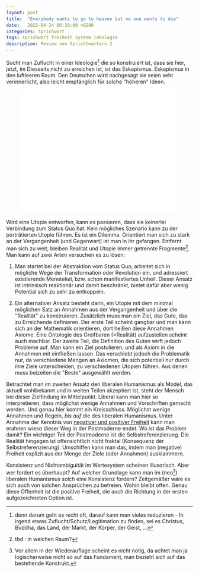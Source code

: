 ```yaml
---
layout: post
title:  "Everybody wants to go to heaven but no one wants to die"
date:   2022-04-24 06:39:00 +0200
categories: sprichwort
tags: sprichwort freiheit system ideologie
description: Review von Sprichtwörtern 2 
---
```


Sucht man Zuflucht in einer Ideologie[^1] die so konstruiert ist, dass sie hier, jetzt, im Diesseits nicht zu erreichen ist, ist das Eskapismus. Eskapismus in den luftleeren Raum. Den Deutschen wird nachgesagt sie seien sehr verinnerlicht, also leicht empfänglich für solche "höheren" Ideen. 

<figure>
  <img class="marginauto" src='/assets/images/heaven.png' width="450" style="background:none ; border:none; box-shadow:none"/>
  <figcaption>
</figcaption>
</figure> 

<style>
.marginauto {
    margin: 10px auto 20px;
    display: block;
}
figcaption {
  text-align: center;
}
</style>

Wird eine Utopie entworfen, kann es passieren, dass sie keinerlei Verbindung zum Status Quo hat. Kein mögliches Szenario kann zu der porträtierten Utopie führen. Es ist ein Dilemma. Orientiert man sich zu stark an der Vergangenheit (und Gegenwart) ist man in ihr gefangen. Entfernt man sich zu weit, bleiben Realität und Utopie immer getrennte Fragmente[^2]. Man kann auf zwei Arten versuchen es zu lösen: 

1. Man startet bei der Abstraktion vom Status Quo, arbeitet sich in mögliche Wege der Transformation oder Revolution ein, und adressiert existierende Menetekel, bzw. schon manifestiertes Unheil. Dieser Ansatz ist intrinsisch reaktionär und damit beschränkt, bietet dafür aber wenig Potential sich zu sehr zu entkoppeln.

2. Ein alternativer Ansatz besteht darin, ein Utopie mit dem minimal möglichen Satz an Annahmen aus der Vergangenheit und über die "Realität" zu konstruieren. Zusätzlich muss man ein Ziel, das Gute, das zu Erreichende definieren. Der erste Teil scheint gangbar und man kann sich an der Mathematik orientieren, dort heißen diese Annahmen Axiome. Eine Ontologie des Greifbaren (=Realität) aufzustellen scheint auch machbar. Der zweite Teil, die Definition des Guten wirft jedoch Probleme auf. Man kann ein Ziel postulieren, und als Axiom in die Annahmen mit einfließen lassen. Das verschiebt jedoch die Problematik nur, da verschiedene Mengen an Axiomen, die sich potentiell nur durch ihre Ziele unterscheiden, zu verschiedenen Utopien führen. Aus denen muss beizeiten die "Beste" ausgewählt werden. 

Betrachtet man im zweiten Ansatz den liberalen Humanismus als Model, das aktuell wohlbekannt und in weiten Teilen akzeptiert ist, steht der Mensch bei dieser Zielfindung im Mittelpunkt. Liberal kann man hier so interpretieren, dass möglichst wenige Annahmen und Vorschriften gemacht werden. Und genau hier kommt ein Kreisschluss. Möglichst wenige Annahmen und Regeln, *bis auf* die des liberalen Humanismus. Unter Annahme der Kenntnis von [negativer und positiver Freiheit](https://takuan.de/freiheit) kann man erahnen wieso dieser Weg in der Postmoderne endet. Wo ist das Problem damit? Ein wichtiger Teil der Postmoderne ist die Selbstreferenzierung. Die Realität hingegen ist offensichtlich nicht fraktal (Konsequenz der Selbstreferenzierung). Umschiffen kann man das, indem man (negative) Freiheit explizit aus der Menge der Ziele (oder Annahmen) ausklammern.

[^1]: denn darum geht es recht oft, darauf kann man vieles reduzieren - In irgend etwas Zuflucht/Schutz/Legitimation zu finden, sei es Christus, Buddha, das Land, der Markt, der Körper, der Geist, ...

[^2]: tbd : in welchen Raum?

Konsistenz und Nichtambiguität im Wertesystem scheinen illusorisch. Aber wer fordert es überhaupt? Auf welcher Grundlage kann man im (neo[^3]) liberalen Humanismus solch eine Konsistenz fordern? Zeitgemäßer wäre es sich auch von solchen Ansprüchen zu befreien. Wohin bleibt offen. Genau diese Offenheit ist die positive Freiheit, die auch die Richtung in der ersten aufgezeichneten Option ist. 

[^3]: Vor allem in der Wiederauflage scheint es nicht nötig, da achtet man ja logischerweise nicht so auf das Fundament, man bezieht sich auf das bestehende Konstrukt.